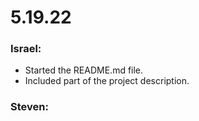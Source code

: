 # 5.19.22
### Israel: 
* Started the README.md file.
* Included part of the project description.

### Steven:
